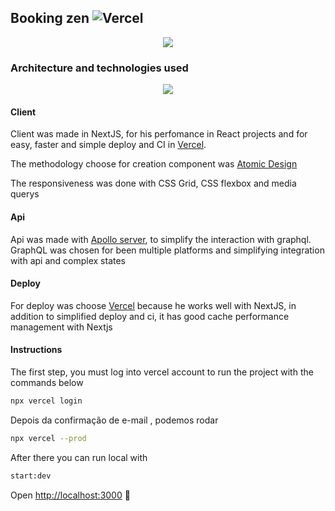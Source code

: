## Booking zen ![Vercel](http://therealsujitk-vercel-badge.vercel.app/?app=therealsujitk-vercel-badge)

<p align="center">
  <img src="https://t.ctcdn.com.br/9ZGcxXfkcroU6zyHl6ydiMJF2Yo=/55x0:966x513/911x512/smart/i393535.png"/>
</p>

### Architecture and technologies used 

<p align="center">
  <img src="https://i.imgur.com/L9qvoev.png"/>
</p>

#### Client 
Client was made in NextJS, for his perfomance in React projects and for easy, faster and simple deploy and CI in [Vercel](https://vercel.com/).

The methodology choose for creation component was [Atomic Design](https://atomicdesign.bradfrost.com/chapter-2/)

The responsiveness was done with CSS Grid, CSS flexbox and media querys

#### Api

Api was made with [Apollo server](https://www.apollographql.com/docs/), to simplify the interaction with graphql. GraphQL was chosen for been multiple platforms and simplifying integration with api and complex states

#### Deploy
For deploy was choose [Vercel](https://vercel.com) because he works well with NextJS, in addition to simplified deploy and ci, it has good cache performance management with Nextjs


#### Instructions
The first step, you must log into vercel account to run the project with the commands below
```bash
npx vercel login
```
Depois da confirmação de e-mail , podemos rodar 
```bash
npx vercel --prod
```

After there you can run local with 
```bash
start:dev
```

Open [http://localhost:3000](http://localhost:3000)  🎉
